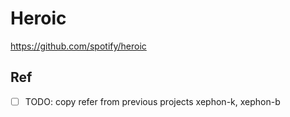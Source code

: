# Heroic

https://github.com/spotify/heroic

## Ref

- [ ] TODO: copy refer from previous projects xephon-k, xephon-b